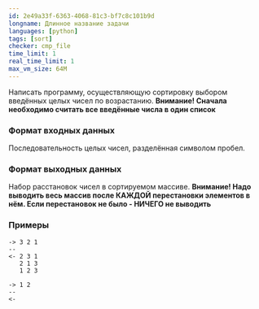 ```yaml
---
id: 2e49a33f-6363-4068-81c3-bf7c8c101b9d
longname: Длинное название задачи
languages: [python]
tags: [sort]
checker: cmp_file
time_limit: 1
real_time_limit: 1
max_vm_size: 64M
---
```



Написать программу, осуществляющую сортировку выбором введённых целых чисел по возрастанию.
**Внимание! Сначала необходимо считать все введённые числа в один список**

### Формат входных данных

Последовательность целых чисел, разделённая символом пробел.

### Формат выходных данных

Набор расстановок чисел в сортируемом массиве.
**Внимание! Надо выводить весь массив после КАЖДОЙ перестановки элементов в нём. Если перестановок
не было - НИЧЕГО не выводить**

### Примеры

```
-> 3 2 1
--
<- 2 3 1
   2 1 3
   1 2 3
```

```
-> 1 2
--
<-
```
